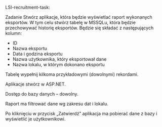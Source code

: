 LSI-recruitment-task:

Zadanie	
Stwórz aplikacje, która będzie wyświetlać raport wykonanych eksportów. 
W tym celu stwórz tabelę w MSSQLu, która będzie przechowywać historię eksportów. Będzie się składać z następujących kolumn:
- ID
- Nazwa eksportu
- Data i godzina eksportu
- Nazwa użytkownika, który eksportował dane
- Nazwa lokalu, w którym dokonano eksportu

Tabelę wypełnij kilkoma przykładowymi (dowolnymi) rekordami.

Aplikacje stwórz w ASP.NET. 

Dostęp do bazy danych – dowolny. 

Raport ma filtrować dane wg zakresu dat i lokalu. 

Po kliknięciu w przycisk „Zatwierdź” aplikacja ma pobierać dane z bazy i wyświetlić je użytkownikowi.

